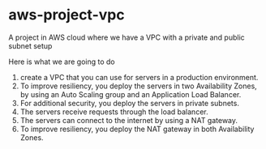 # aws-project-vpc
A project in AWS cloud where we have a VPC with a private and public subnet setup

Here is what we are going to do
1) create a VPC that you can use for servers in a production environment. 
2) To improve resiliency, you deploy the servers in two Availability Zones, by using an Auto Scaling group and an Application Load Balancer. 
3) For additional security, you deploy the servers in private subnets. 
4) The servers receive requests through the load balancer. 
5) The servers can connect to the internet by using a NAT gateway. 
6) To improve resiliency, you deploy the NAT gateway in both Availability Zones.
